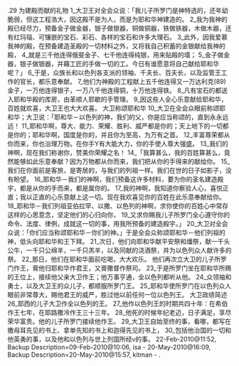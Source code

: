 .29 
为建殿而献的礼物 
1_大卫王对全会众说：「我儿子所罗门是神特选的，还年幼脆弱，但这工程浩大，因这殿不是为人，而是为耶和华神建造的。 2_我为我神的殿已经尽力，预备金子做金器，银子做银器，铜做铜器，铁做铁器，木做木器，还有红玛瑙、可镶嵌的宝石、彩石、各样的宝石和许多大理石。 3_此外，因我爱慕我神的殿，在预备建造圣殿的一切材料之外，又将我自己积蓄的金银献给我神的殿， 4_就是三千他连得俄斐金子、七千他连得纯银，用来贴殿的墙； 5_金子做金器，银子做银器，并藉工匠的手做一切的工。今日有谁愿意将自己献给耶和华呢？」 
6_于是，众族长和以色列各支派的领袖、千夫长、百夫长，以及监管王工作的官长，都乐意奉献。 7_他们为神殿的工程献上五千他连得又一万达利克(89)金子，一万他连得银子，一万八千他连得铜，十万他连得铁。 8_凡有宝石的都送入耶和华殿的库房，由革顺人耶歇的手管理。 9_因这些人全心乐意献给耶和华，百姓就欢喜，大卫王也大大欢喜。 
大卫称颂耶和华 
10_大卫在全会众眼前称颂耶和华；大卫说：「耶和华－以色列的神，我们的父，你是应当称颂的，直到永永远远！ 11_耶和华啊，尊大、能力、荣耀、胜利、威严都是你的；天上地下的一切都是你的；耶和华啊，国度是你的，并且你为至高，为万有之首。 12_丰富尊荣都从你而来，你也治理万物。在你手Y有大能大力，你的手使人尊大强盛。 13_我们的神啊，现在我们称谢你，赞美你荣耀之名！ 
14_「我算甚么，我的百姓算甚么，竟然能够如此乐意奉献？因为万物都从你而来，我们把从你的手得来的献给你。 15_我们在你面前是客旅，是寄居的，与我们的列祖一样。我们在世的日子如影子，没有盼望。 16_耶和华－我们的神啊，我们预备这许多材料，要为你的圣名建造殿宇，都是从你的手而来，都是属你的。 17_我的神啊，我知道你察验人心，喜悦正直；我以正直的心乐意献上这一切。现在我欢喜见你的百姓在此乐意奉献给你。 18_耶和华－我们列祖亚伯拉罕、以撒、以色列的神啊，求你使你的百姓心中常存这样的心思意念，坚定他们的心归向你， 19_又求你赐我儿子所罗门全心遵守你的命令、法度、律例，成就这一切的事，用我所预备的建造殿宇。」 
20_大卫对全会众说：「你们应当称颂耶和华－你们的神。」于是全会众称颂耶和华－他们列祖的神，低头向耶和华和王下拜。 21_次日，他们向耶和华献平安祭和燔祭，献一千头公牛，一千只公绵羊，一千只羔羊，以及同献的浇酒祭，并为以色列众人献许多的祭。 22_那日，他们在耶和华面前吃喝，大大欢乐。 
他们再次立大卫的儿子所罗门作王，膏他归耶和华作君王，又膏撒督作祭司。 23_于是所罗门坐在耶和华所赐的王位上，接续他父亲大卫作王；他万事亨通，全以色列都听从他。 24_众领袖和勇士，以及大卫王的众儿子，都顺服所罗门王。 25_耶和华使所罗门在以色列众人眼前非常尊大，赐他君王的威严，胜过他以前任何一位以色列王。 
大卫政绩简述 
26_耶西的儿子大卫作全以色列的王。 27_他作以色列王的时期共四十年：在希伯作王七年，在耶路撒冷作王三十三年。 28_他死的时候年纪老迈，日子满足，享尽荣华富贵。他的儿子所罗门接续他作王。 29_大卫王自始至终的事，看哪，都写在撒母耳先见的书上、拿单先知的书上和迦得先见的书上， 30_包括他治国的一切和他英勇的事，以及他和以色列与世上列国所经v的事。 
22-Feb-2010@11:52, Backup Description=09-Feb-2010@10:06, isa - 
20-May-2010@16:09, Backup Description=20-May-2010@15:57, kitman - 
.